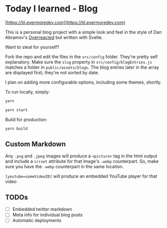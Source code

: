 # Today I learned - Blog

[https://til.evermoredev.com](https://til.evermoredev.com)

This is a personal blog project with a simple look and feel
in the style of Dan Abramov's [Overreacted](https://overreacted.io)
but written with Svelte.

Want to steal for yourself?

Fork the repo and edit the files in the `src/config` folder. They're
pretty self explanatory. Make sure the `slug` property in `src/config/blogEntries.js`
matches a folder in `public/assets/blogs`. The blog entries later in the array
are displayed first; they're not sorted by date.

I plan on adding more configurable options, including some themes, shortly.

To run locally, simply:

```bash
yarn

yarn start
```

Build for production:

```bash
yarn build
```

## Custom Markdown

Any `.png` and `.jpeg` images will produce a `<picture>` tag in the html
output and include a `srcset` attribute for that image's `.webp` counterpart.
So, make sure you have the `.webp` counterpart in the same location.

`[youtube=someVideoID]` will produce an embedded YouTube player for that video

## TODOs

 - [ ] Embedded twitter markdown
 - [ ] Meta info for individual blog posts
 - [ ] Automatic deployments
